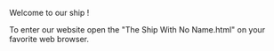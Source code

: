 Welcome to our ship !

To enter our website open the "The Ship With No Name.html" on your favorite web browser.